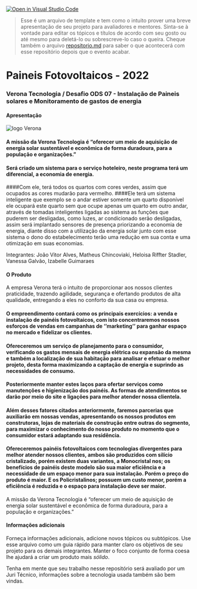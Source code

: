 [![Open in Visual Studio Code](https://classroom.github.com/assets/open-in-vscode-c66648af7eb3fe8bc4f294546bfd86ef473780cde1dea487d3c4ff354943c9ae.svg)](https://classroom.github.com/online_ide?assignment_repo_id=8362824&assignment_repo_type=AssignmentRepo)
>Esse é um arquivo de template e tem como o intuito prover uma breve apresentação de seu projeto para avaliadores e mentores. Sinta-se à vontade para editar os tópicos e títulos de acordo com seu gosto ou até mesmo para deletá-lo ou sobrescreve-lo caso o queira. Cheque também o arquivo [repositorio.md](https://github.com/hackingrio/template/blob/master/repositorio.md) para saber o que acontecerá com esse repositório depois que o evento acabar.

# Paineis Fotovoltaicos - 2022
### Verona Tecnologia / Desafio ODS 07 - Instalação de Paineis solares e Monitoramento de gastos de energia

#### Apresentação 
![logo Verona](https://user-images.githubusercontent.com/112780774/188287626-f64455b7-d68c-4294-887c-ebfc30c8fe7c.png)
#### A missão da Verona Tecnologia é “oferecer um meio de aquisição de energia solar sustentável e econômica de forma duradoura, para a população e organizações.”

#### Será criado um sistema para o serviço hoteleiro, neste programa terá um diferencial, a economia de energia.
####Com ele, terá todos os quartos com cores verdes, assim que ocupados as cores mudarão para vermelho. 
####Ele terá um sistema inteligente que exemplo se o andar estiver somente um quarto disponível ele ocupará este quarto sem que ocupe apenas um quarto em outro andar, através de tomadas inteligentes ligadas ao sistema as funções que puderem ser desligadas, como luzes, ar condicionado serão desligadas, assim será implantado sensores de presença priorizando a economia de energia, diante disso com a utilização da energia solar junto com esse sistema o dono do estabelecimento terão uma redução em sua conta e uma otimização em suas economias.

Integrantes: João Vitor Alves, Matheus Chincoviaki, Heloisa Riffter Stadler, Vanessa Galvão, Izabelle Guimaraes

#### O Produto

A empresa Verona terá o intuito de proporcionar aos nossos clientes praticidade, trazendo agilidade, segurança e ofertando produtos de alta qualidade, entregando a eles no conforto da sua casa ou empresa.
#### ​O empreendimento contará como os principais exercícios: a venda e instalação de painéis fotovoltaicos, com isto concentraremos nossos esforços de vendas em campanhas de ‘’marketing’’ para ganhar espaço no mercado e fidelizar os clientes.
#### ​Ofereceremos um serviço de planejamento para o consumidor, verificando os gastos mensais de energia elétrica ou expansão da mesma e também a localização de sua habitação para analisar e efetuar o melhor projeto, desta forma maximizando a captação de energia e suprindo as necessidades de consumo.
#### ​Posteriormente manter estes laços para ofertar serviços como manutenções e higienização dos painéis. As formas de atendimentos se darão por meio do site e ligações para melhor atender nossa clientela.
#### ​Além desses fatores citados anteriormente, faremos parcerias que auxiliarão em nossas vendas, apresentando os nossos produtos em construtoras, lojas de materiais de construção entre outras do segmento, para maximizar o conhecimento do nosso produto no momento que o consumidor estará adaptando sua residência.
#### Ofereceremos painéis fotovoltaicos com tecnologias divergentes para melhor atender nossos clientes, ambos são produzidos com silício cristalizado, porém existem duas variantes, a Monocristal nos; os benefícios de painéis deste modelo são sua maior eficiência e a necessidade de um espaço menor para sua instalação. Porém o preço do produto é maior. E os Policristalinos; possuem um custo menor, porém a eficiência é reduzida e o espaço para instalação deve ser maior.

A missão da Verona Tecnologia é “oferecer um meio de aquisição de energia solar sustentável e econômica de forma duradoura, para a população e organizações.”

#### Informações adicionais 

Forneça informações adicionais, adicione novos tópicos ou subtópicos. Use esse arquivo como um guia rápido para manter claro os objetivos de seu projeto para os demais integrantes. Manter o foco conjunto de forma coesa lhe ajudará a criar um produto mais *sólido*.

Tenha em mente que seu trabalho nesse repositório será avaliado por um Juri Técnico, informações sobre a tecnologia usada também são bem vindas. 
